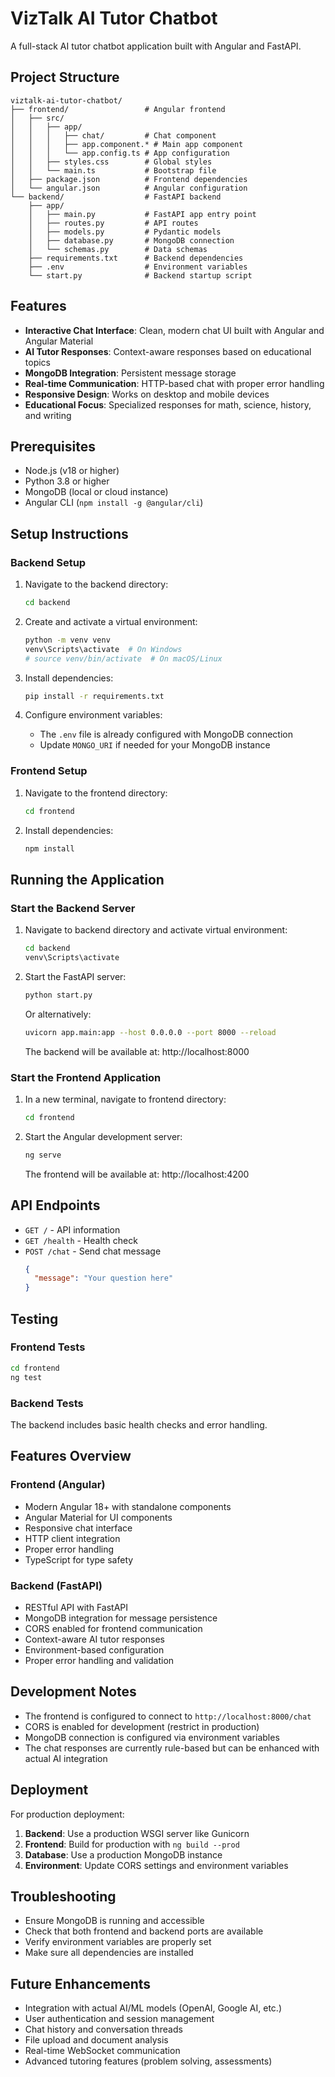 # VizTalk AI Tutor Chatbot

A full-stack AI tutor chatbot application built with Angular and FastAPI.

## Project Structure

```
viztalk-ai-tutor-chatbot/
├── frontend/                 # Angular frontend
│   ├── src/
│   │   ├── app/
│   │   │   ├── chat/         # Chat component
│   │   │   ├── app.component.* # Main app component
│   │   │   └── app.config.ts # App configuration
│   │   ├── styles.css        # Global styles
│   │   └── main.ts           # Bootstrap file
│   ├── package.json          # Frontend dependencies
│   └── angular.json          # Angular configuration
└── backend/                  # FastAPI backend
    ├── app/
    │   ├── main.py           # FastAPI app entry point
    │   ├── routes.py         # API routes
    │   ├── models.py         # Pydantic models
    │   ├── database.py       # MongoDB connection
    │   └── schemas.py        # Data schemas
    ├── requirements.txt      # Backend dependencies
    ├── .env                  # Environment variables
    └── start.py              # Backend startup script
```

## Features

- **Interactive Chat Interface**: Clean, modern chat UI built with Angular and Angular Material
- **AI Tutor Responses**: Context-aware responses based on educational topics
- **MongoDB Integration**: Persistent message storage
- **Real-time Communication**: HTTP-based chat with proper error handling
- **Responsive Design**: Works on desktop and mobile devices
- **Educational Focus**: Specialized responses for math, science, history, and writing

## Prerequisites

- Node.js (v18 or higher)
- Python 3.8 or higher
- MongoDB (local or cloud instance)
- Angular CLI (`npm install -g @angular/cli`)

## Setup Instructions

### Backend Setup

1. Navigate to the backend directory:
   ```bash
   cd backend
   ```

2. Create and activate a virtual environment:
   ```bash
   python -m venv venv
   venv\Scripts\activate  # On Windows
   # source venv/bin/activate  # On macOS/Linux
   ```

3. Install dependencies:
   ```bash
   pip install -r requirements.txt
   ```

4. Configure environment variables:
   - The `.env` file is already configured with MongoDB connection
   - Update `MONGO_URI` if needed for your MongoDB instance

### Frontend Setup

1. Navigate to the frontend directory:
   ```bash
   cd frontend
   ```

2. Install dependencies:
   ```bash
   npm install
   ```

## Running the Application

### Start the Backend Server

1. Navigate to backend directory and activate virtual environment:
   ```bash
   cd backend
   venv\Scripts\activate
   ```

2. Start the FastAPI server:
   ```bash
   python start.py
   ```
   
   Or alternatively:
   ```bash
   uvicorn app.main:app --host 0.0.0.0 --port 8000 --reload
   ```

   The backend will be available at: http://localhost:8000

### Start the Frontend Application

1. In a new terminal, navigate to frontend directory:
   ```bash
   cd frontend
   ```

2. Start the Angular development server:
   ```bash
   ng serve
   ```

   The frontend will be available at: http://localhost:4200

## API Endpoints

- `GET /` - API information
- `GET /health` - Health check
- `POST /chat` - Send chat message
  ```json
  {
    "message": "Your question here"
  }
  ```

## Testing

### Frontend Tests
```bash
cd frontend
ng test
```

### Backend Tests
The backend includes basic health checks and error handling.

## Features Overview

### Frontend (Angular)
- Modern Angular 18+ with standalone components
- Angular Material for UI components
- Responsive chat interface
- HTTP client integration
- Proper error handling
- TypeScript for type safety

### Backend (FastAPI)
- RESTful API with FastAPI
- MongoDB integration for message persistence
- CORS enabled for frontend communication
- Context-aware AI tutor responses
- Environment-based configuration
- Proper error handling and validation

## Development Notes

- The frontend is configured to connect to `http://localhost:8000/chat`
- CORS is enabled for development (restrict in production)
- MongoDB connection is configured via environment variables
- The chat responses are currently rule-based but can be enhanced with actual AI integration

## Deployment

For production deployment:

1. **Backend**: Use a production WSGI server like Gunicorn
2. **Frontend**: Build for production with `ng build --prod`
3. **Database**: Use a production MongoDB instance
4. **Environment**: Update CORS settings and environment variables

## Troubleshooting

- Ensure MongoDB is running and accessible
- Check that both frontend and backend ports are available
- Verify environment variables are properly set
- Make sure all dependencies are installed

## Future Enhancements

- Integration with actual AI/ML models (OpenAI, Google AI, etc.)
- User authentication and session management
- Chat history and conversation threads
- File upload and document analysis
- Real-time WebSocket communication
- Advanced tutoring features (problem solving, assessments)
